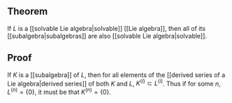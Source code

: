 ## Theorem
If $L$ is a [[solvable Lie algebra|solvable]] [[Lie algebra]], then all of its [[subalgebra|subalgebras]] are also [[solvable Lie algebra|solvable]].
## Proof
If $K$ is a [[subalgebra]] of $L$, then for all elements of the [[derived series of a Lie algebra|derived series]] of both $K$ and $L$, $K^{(i)}\subset L^{(i)}$. Thus if for some $n$, $L^{(n)} = \{0\}$, it must be that $K^{(n)} = \{0\}$. 